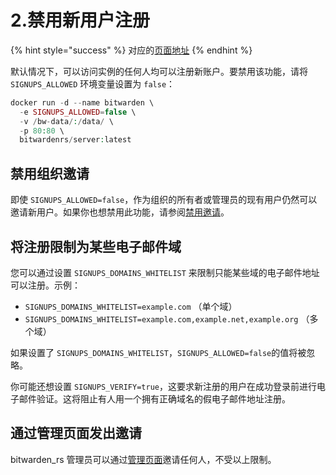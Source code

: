 # 2.禁用新用户注册

{% hint style="success" %}
对应的[页面地址](https://github.com/dani-garcia/bitwarden_rs/wiki/Disable-registration-of-new-users)
{% endhint %}

默认情况下，可以访问实例的任何人均可以注册新账户。要禁用该功能，请将 `SIGNUPS_ALLOWED` 环境变量设置为 `false`：

```php
docker run -d --name bitwarden \
  -e SIGNUPS_ALLOWED=false \
  -v /bw-data/:/data/ \
  -p 80:80 \
  bitwardenrs/server:latest
```

## 禁用组织邀请 <a id="disabling-organization-invitations"></a>

即使 `SIGNUPS_ALLOWED=false`，作为组织的所有者或管理员的现有用户仍然可以邀请新用户。如果你也想禁用此功能，请参阅[禁用邀请](disable-invitations.md)。

## 将注册限制为某些电子邮件域 <a id="restricting-registrations-to-certain-email-domains"></a>

您可以通过设置 `SIGNUPS_DOMAINS_WHITELIST` 来限制只能某些域的电子邮件地址可以注册。示例：

* `SIGNUPS_DOMAINS_WHITELIST=example.com` （单个域）
* `SIGNUPS_DOMAINS_WHITELIST=example.com,example.net,example.org` （多个域）

如果设置了 `SIGNUPS_DOMAINS_WHITELIST`，`SIGNUPS_ALLOWED=false`的值将被忽略。

你可能还想设置 `SIGNUPS_VERIFY=true`，这要求新注册的用户在成功登录前进行电子邮件验证。这将阻止有人用一个拥有正确域名的假电子邮件地址注册。

## 通过管理页面发出邀请 <a id="invitations-via-the-admin-page"></a>

bitwarden\_rs 管理员可以通过[管理页面](enabling-admin-page.md)邀请任何人，不受以上限制。

